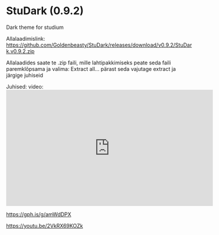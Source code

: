 # StuDark (0.9.2)
Dark theme for studium

Allalaadimislink: https://github.com/Goldenbeasty/StuDark/releases/download/v0.9.2/StuDark.v0.9.2.zip

Allalaadides saate te .zip faili, mille lahtipakkimiseks peate seda faili paremklõpsama ja valima: Extract all...
pärast seda vajutage extract ja järgige juhiseid

Juhised:
video: <iframe width="560" height="315" src="https://www.youtube.com/embed/2VkRX69KOZk" frameborder="0" allow="accelerometer; autoplay; clipboard-write; encrypted-media; gyroscope; picture-in-picture" allowfullscreen></iframe>



https://gph.is/g/amWdDPX

https://youtu.be/2VkRX69KOZk
